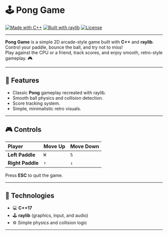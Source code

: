 # 🕹️ Pong Game

[![Made with C++](https://img.shields.io/badge/Made%20with-C++-blue?logo=c%2B%2B)](https://isocpp.org/)
[![Built with raylib](https://img.shields.io/badge/Built%20with-raylib-green?logo=raylib)](https://www.raylib.com/)
[![License](https://img.shields.io/badge/License-MIT-yellow.svg)](LICENSE)

---

**Pong Game** is a simple 2D arcade-style game built with **C++** and **raylib**.  
Control your paddle, bounce the ball, and try not to miss!  
Play against the CPU or a friend, track scores, and enjoy smooth, retro-style gameplay. 🎮  

---

## 🧠 Features
- Classic **Pong** gameplay recreated with raylib.  
- Smooth ball physics and collision detection.  
- Score tracking system.  
- Simple, minimalistic retro visuals.  

---

## 🎮 Controls

| Player | Move Up | Move Down |
|:-------|:---------|:-----------|
| **Left Paddle** | `W` | `S` |
| **Right Paddle** | `↑` | `↓` |

Press **ESC** to quit the game.

---

## 🧩 Technologies
- 💻 **C++17**
- 🕹️ **raylib** (graphics, input, and audio)
- ⚙️ Simple physics and collision logic

---
